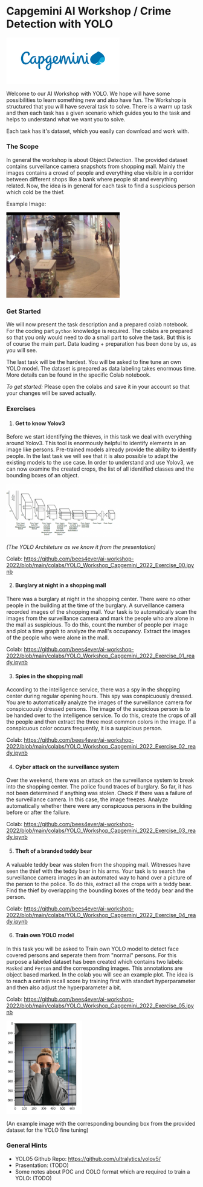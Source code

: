 # Capgemini AI Workshop / Crime Detection with YOLO

<img src="doc/img/Capgemini_Logo.png" width="300">

Welcome to our AI Workshop with YOLO. We hope will have some possibilities to learn something new and also have fun. The Workshop is structured that you will have several task to solve. There is a warm up task and then each task has a given scenario which guides you to the task and helps to understand what we want you to solve.

Each task has it's dataset, which you easily can download and work with.

### The Scope

In general the workshop is about Object Detection. The provided dataset contains surveillance camera snapshots from shopping mall. Mainly the images contains a crowd of people and everything else visible in a corridor between different shops like a bank where people sit and everything related. Now, the idea is in general for each task to find a suspicious person which cold be the thief. 

Example Image: 

<img src="yolo_sample/seq_000018.jpg" width="300">

### Get Started

We will now present the task description and a prepared colab notebook. For the coding part `python` knowledge is required. The colabs are prepared so that you only would need to do a small part to solve the task. But this is of course the main part. Data loading + preparation has been done by us, as you will see.

The last task will be the hardest. You will be asked to fine tune an own YOLO model. The dataset is prepared as data labeling takes enormous time. More details can be found in the specific Colab notebook.

*To get started:* Please open the colabs and save it in your account so that your changes will be saved actually.

### Exercises

1. #### Get to know Yolov3
Before we start identifying the thieves, in this task we deal with everything around Yolov3. This tool is enormously helpful to identify elements in an image like persons. Pre-trained models already provide the ability to identify people. In the last task we will see that it is also possible to adapt the existing models to the use case. In order to understand and use Yolov3, we can now examine the created crops, the list of all identified classes and the bounding boxes of an object.

<img src="doc/img/yolo_architecture.png" width="300">

*(The YOLO Architeture as we know it from the presentation)*

Colab: https://github.com/bees4ever/ai-workshop-2022/blob/main/colabs/YOLO_Workshop_Capgemini_2022_Exercise_00.ipynb

2. #### Burglary at night in a shopping mall
There was a burglary at night in the shopping center. There were no other people in the building at the time of the burglary. A surveillance camera recorded images of the shopping mall. Your task is to automatically scan the images from the surveillance camera and mark the people who are alone in the mall as suspicious.
To do this, count the number of people per image and plot a time graph to analyze the mall's occupancy. Extract the images of the people who were alone in the mall.

Colab: https://github.com/bees4ever/ai-workshop-2022/blob/main/colabs/YOLO_Workshop_Capgemini_2022_Exercise_01_ready.ipynb

3. #### Spies in the shopping mall 
According to the intelligence service, there was a spy in the shopping center during regular opening hours. This spy was conspicuously dressed. You are to automatically analyze the images of the surveillance camera for conspicuously dressed persons. The image of the suspicious person is to be handed over to the intelligence service.
To do this, create the crops of all the people and then extract the three most common colors in the image. If a conspicuous color occurs frequently, it is a suspicious person.

Colab: https://github.com/bees4ever/ai-workshop-2022/blob/main/colabs/YOLO_Workshop_Capgemini_2022_Exercise_02_ready.ipynb

4. #### Cyber attack on the surveillance system
Over the weekend, there was an attack on the surveillance system to break into the shopping center. The police found traces of burglary. So far, it has not been determined if anything was stolen.
Check if there was a failure of the surveillance camera. In this case, the image freezes. Analyze automatically whether there were any conspicuous persons in the building before or after the failure.

Colab: https://github.com/bees4ever/ai-workshop-2022/blob/main/colabs/YOLO_Workshop_Capgemini_2022_Exercise_03_ready.ipynb

5. #### Theft of a branded teddy bear
A valuable teddy bear was stolen from the shopping mall. Witnesses have seen the thief with the teddy bear in his arms. Your task is to search the surveillance camera images in an automated way to hand over a picture of the person to the police.
To do this, extract all the crops with a teddy bear. Find the thief by overlapping the bounding boxes of the teddy bear and the person.

Colab: https://github.com/bees4ever/ai-workshop-2022/blob/main/colabs/YOLO_Workshop_Capgemini_2022_Exercise_04_ready.ipynb

6. #### Train own YOLO model 
In this task you will be asked to Train own YOLO model to detect face covered persons and seperate them from "normal" persons. For this purpose a labeled dataset has been created which contains two labels: `Masked` and `Person` and the corresponding images.  This annotations are object based marked. In the colab you will see an example plot. The idea is to reach a certain recall score by training first with standart hyperparameter and then also adjust the hyperparameter a bit.

Colab: https://github.com/bees4ever/ai-workshop-2022/blob/main/colabs/YOLO_Workshop_Capgemini_2022_Exercise_05.ipynb

<img src="doc/img/example_bounding_box.png" width="200">

(An example image with the corresponding bounding box from the provided dataset for the YOLO fine tuning)

### General Hints

- YOLO5 Github Repo: https://github.com/ultralytics/yolov5/
- Prasentation: (TODO)
- Some notes about POC and COLO format which are required to train a YOLO: (TODO)



